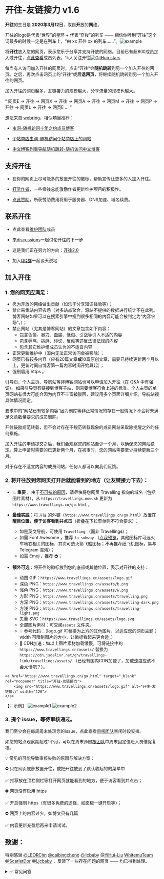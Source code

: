# 开往-友链接力 v1.6

**开往**的生日是 **2020年3月12日**，取自**开**放的**网**络。

开往的logo是代表“世界”的星环 + 代表“穿梭”的列车 —— 相信你听到“开往”这个词最多的时候一定是在列车上，“由 xx 开往 xx 的列车……”。![example](https://www.travellings.cn/assets/logo.gif)

将**开往**放入您的网页，表示您乐于分享并支持开放的网络。目前已有超800成员加入过开往，[点此查看](https://api.travellings.cn/all)成员列表，1k人关注开往[![GitHub stars](https://img.shields.io/github/stars/travellings-link/travellings?style=social)](https://github.com/travellings-link/travellings/stargazers)

每当有人访问加入开往的网页时，点击“开往“会**随机跳转**到另一个加入开往的网页。之后，再次点击网页上的”开往“或**后退网页**，将继续随机跳转到另一个加入开往的网页。

加入开往的网页越多，友链接力的规模越大，分享流量的规模也越大。

“ 网页E → 开往 → 网页X → 开往 → 网页A → 开往 → 网页M → 开往 → 网页P → 开往 → 网页L → 开往 → 网页E … ”

想法来自 [webring](https://github.com/XXIIVV/webring)，相似项目推荐：
- [虫洞-随机访问十年之约成员博客](https://www.foreverblog.cn/notice/16.html)

- [个站商店虫洞-随机访问个站商店上的网站](https://storeweb.cn/s/1818)

- [中文博客列表导航随机跳转-随机访问中文博客](https://zhblogs.ohyee.cc/go)

## 支持开往

- 在你的网页上尽可能多的放置开往的徽标，帮助宣传让更多的人加入开往。

- [打赏作者](https://afdian.net/a/travellings)，一些零钱总能激励作者更新维护项目的积极性。

- [点此赞助](https://afdian.net/a/travellings)，所获赞助费用将用于服务器、DNS加速、域名续费。

## 联系开往

- 点此查看[维护团队](https://github.com/orgs/travellings-link/discussions/1639)成员

- 来[discussions](https://github.com/orgs/travellings-link/discussions)一起讨论开往的下一步

- 这是我们正在努力的方向：[开往2.0](https://github.com/travellings-link/travellings/milestone/1)

- 加入[QQ群](https://jq.qq.com/?_wv=1027&k=Ym87ov3q)一起谈天说地


## 加入开往

### 1. 您的网页应满足：

- 愿为开放的网络做出贡献（如乐于分享知识经验等）；
- 禁止采集站内容农场（对多站点聚合，源站不提供的数据进行统计不在此列。博客网站如果可以在搜索引擎中搜到很多相同的内容可能会被判定为“内容农场”。）；
- 禁止网站（尤其是博客网站）的文章包含如下内容：
  * 包含色情、暴力、血腥、低俗、引战等引人不适的内容
  * 包含辱骂、挑衅、诽谤、反动等违反法律法规的内容
  * 包含其它维护组成员认为的不适宜内容
- 正常更新维护中（国内无法正常访问会被移除）；
- 网页已有较多内容（应有20篇文章**或**10篇原创文章，需要已持续更新两个月以上，更新时间自博客第一篇内容时间开始算起）；
- 强制启用 https 。

引导页、个人主页、导航站等非博客网站也可以申请加入开往（在 Q&A 中有强调）。如果引导页有链接到博客子站，则需要博客符合上述的标准。个人主页的单页网站有很大可能会因为内容不丰富被驳回，建议用多个页面详细介绍。导航站视具体情况而定。

要求中的“网站已有较多内容”因为删库等非正常情况的存在一般情况下不会将未满足文章数量要求的成员删除。

开往鼓励规范转载，但不会对存在不规范转载现象的成员网站采取除提醒之外的任何措施。

加入开往的申请提交之后，我们会观察您的网站至少一个月，以确保您的网站稳定。算上申请时需要的已更新两个月，在初审时，您的网站需要至少持续更新三个月。

对于存在不适宜内容的成员网站，任何人都可以向我们反馈。

### 2. 将开往放到您网页**打开后就能看到的地方**（让友链接力下去）：

- 💥 **重要**： 由于[不可抗的原因](https://github.com/travellings-link/travellings/issues/566)，请尽快将您网页 Travelling 指向的域名（包括图片素材），从 `https://travellings.now.sh` 更新为 `https://www.travellings.cn/go.html` 。

- **最佳实践**：将 `开往` 的外链（`https://www.travellings.cn/go.html`）放置在**醒目位置，便于访客看到并点击**（折叠在下拉菜单则不符合要求）：
  - 如是英文导航，可使用 `Travelling` （而非 Travelling**s**）；
  - 如需 Font Awesome ，推荐 `fa-subway` （[点我预览](https://fontawesome.com/icons/subway?style=solid)，其他图标库可选火车地铁相关的图标，其次可选火箭飞船图标；**不**再推荐纸飞机图标，易与 Telegram 混淆）；
  - 如需 Emoji，推荐 `🚇`；
- **额外可选**：将开往的徽标放到您的底部或其他位置，表示对开往的支持：
  - 动图 GIF：`https://www.travellings.cn/assets/logo.gif`
  - 深色 PNG：`https://www.travellings.cn/assets/b.png`
  - 浅色 PNG：`https://www.travellings.cn/assets/w.png`
  - 方形 PNG：`https://www.travellings.cn/assets/travelling.png`
  - 方深 PNG：`https://www.travellings.cn/assets/travelling-dark.png`
  - 方浅 PNG：`https://www.travellings.cn/assets/travelling-light.png`
  - 矢量 SVG：`https://www.travellings.cn/assets/logo.svg`
  - 全部图片素材：可查阅`assets` 文件夹。
  - 💡 参考代码：（logo.gif 可替换为上方的其他图片，以适应您的网页主题；width 可限制图片的大小，让徽标看起来更合适。）
  - 🚀 CDN加速：如以上图片素材加载缓慢，可将链接中的 `https://www.travellings.cn/assets/` 替换为 `https://cdn.jsdelivr.net/gh/travellings-link/travellings/assets/` （已经有国内CDN加速了，加载速度应该不会太慢吧？）。

```
<a href="https://www.travellings.cn/go.html" target="_blank" rel="noopener" title="开往-友链接力">
    <img src="https://www.travellings.cn/assets/logo.gif" alt="开往-友链接力" width="120">
</a>
```

【💡 示例】
![example1](https://www.travellings.cn/assets/example1.png)
![example2](https://www.travellings.cn/assets/example2.png)

### 3. 提个 issue，等待审核通过。

我们至少会在每周周末处理您的issue，点此查看[审核团队](https://github.com/orgs/travellings-link/discussions/1639)空闲时段安排。

如您的站点观察期超过1个月，可以在周末@[审核团队](https://github.com/orgs/travellings-link/discussions/1639)中周末固定值班人员催促复核。

💡 常见的可能导致审核失败的原因与解决方案：

⛔ 只在网页底部放置开往，或把开往放到了默认收起的的菜单中

✅ 推荐放在顶栏侧栏等打开网页就能看到的地方，便于访客看到并点击；

⛔ 网页没有启用 https

✅ 开启强制 https（有很多免费的途径，如面板一键开启等）；


⛔ 网页上的内容过少，如博文只有几篇

✅ 内容更新充盈后再来申请试试。


## 致谢：

特别感谢 [@LEORChn](https://github.com/LEORChn) [@caibingcheng](https://github.com/caibingcheng) [@ljcbaby](https://github.com/ljcbaby) [@YiHui-Liu](https://github.com/YiHui-Liu) [WhitemuTeam](https://github.com/WhitemuTeam) [@ScarletDor](https://github.com/ScarletDor) [@Ljcbaby](https://github.com/ljcbaby) ，反馈了一些存在问题的网页 —— 均已得到处理。

<details><summary>✅ 常见问答</summary>

### Q: 加入开往能给我的网站带来什么？

A：网络曾经从封闭走向开放，如今又走向了封闭。在此环境下，独立网页（类似“独立游戏”）的流量或多或少的受到影响。开往尝试让传统友链“活跃”，让网页相互接力，让流量相互流动，让网络开放起来。

开往理论上能增加网页的流量。

不恰当的估算下：假设当前有 2 个网页加入了开往，每个网页有 10 人使用开往，那么每个网页似乎就增加了 `10*2*1/2=10` 的流量；如果有10个网页加入开往是不是还是平均下来增加 10 人的流量呢？显然不是，因为：

- 访客可通过开往多次友链接力；
- 有开往的网页多了，单站击量也会提高；

这样我们再算算，10个网页加入了开往，接力次数提升到3，每个网页有 15 人使用开往，那每个网页就增加了 `15*10*3/10=45` 的流量。
这也是为什么建议将开往的徽标放在您网页明显位置（推荐顶栏，侧栏）的原因，以便让友链一直接力下去，获得更多的流量。

目前看来有更多站长在申请加入，故认为开往对网页流量是有益的 —— 至少站长们可以相互交友了 ;-)

总结：

- 对站长：表示您支持网络的开放，并可获得更多的流量。
- 对访客：发现更多优质的网页，一场说走就走的网上旅行。


### Q：只能是博客加入吗？

A：**任何网页都可以**。

博客，主页，工具，导航等都可以，只要是乐于分享的网页就可以加入开往。

### Q：当前项目支出？

A：
- 服务器：50元/月，用于维护项目，如统计数据及观测成员网站在线状态。
- 域名：7元/月，为项目的域名 .cn 续费，按年续费平均到每个月。

### Q：开往是否安全会不会侵犯隐私？

A：安全，不侵犯隐私。

全部 https 抗劫持；开源**无统计代码**，不侵犯隐私；镜像自动部署，无人工干预。加入开往的网页全部经过人工筛选，确保流量从源头就是干净优质的。

### Q ：我需要变更网址或举报问题网页或退出开往

A：在[issue](https://github.com/travellings-link/travellings/issues)中搜索您需要反馈的网址，并@[审核团队](https://github.com/orgs/travellings-link/discussions/1639)即可


